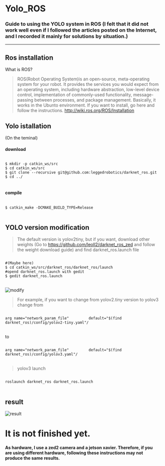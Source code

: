 Yolo_ROS
===========
### Guide to using the YOLO system in ROS (I felt that it did not work well even if I followed the articles posted on the Internet, and I recorded it mainly for solutions by situation.)
---------------------------
Ros installation
--------------------------------------
What is ROS? 
> ROS(Robot Operating System)is an open-source, meta-operating system for your robot. It provides the services you would expect from an operating system, including hardware abstraction, low-level device control, implementation of commonly-used functionality, message-passing between processes, and package management. Basically, it works in the Ubunto environment.
> If you want to install, go here and follow the instructions.
 http://wiki.ros.org/ROS/Installation
 
 
Yolo istallation
---------------------------------------------
(On the teminal)

#### download
<pre>
<code>
$ mkdir -p catkin_ws/src
$ cd catkin_ws/src
$ git clone --recursive git@github.com:leggedrobotics/darknet_ros.git
$ cd ../
</code>
</pre>
#### compile
<pre>
<code>
$ catkin_make -DCMAKE_BUILD_TYPE=Release
</code>
</pre>

YOLO version modification
-------------------------------------------
> The default version is yolov2tiny, but if you want, download other weights (Go to https://github.com/leoll2/darknet_ros_zed and follow the weight download guide)
> and 
> find darknet_ros.launch file
<pre>
<code>
#(Maybe here)
$ cd catkin_ws/src/darknet_ros/darknet_ros/launch
#opend darknet_ros.launch with gedit 
$ gedit darknet_ros.launch
</code>
</pre>
![modify](https://user-images.githubusercontent.com/52061393/115366004-de1b5e00-a1ff-11eb-9f87-fae479135f4b.png)

> For example, if you want to change from yolov2.tiny version to yolov3
> change from
<pre>
<code>
arg name="network_param_file"         default="$(find darknet_ros)/config/yolov2-tiny.yaml"/
</code>
</pre>
to
<pre>
<code>
arg name="network_param_file"         default="$(find darknet_ros)/config/yolov3.yaml"/
</code>
</pre>
> yolov3 launch
<pre>
<code>
roslaunch darknet_ros darknet_ros.launch
</code>
</pre> 
result
-----------------------------------------
![result](https://user-images.githubusercontent.com/52061393/115367393-21c29780-a201-11eb-96b1-a9ba339c380e.png)


# It is not finished yet.


#### As hardware, I use a zed2 camera and a jetson xavier. Therefore, if you are using different hardware, following these instructions may not produce the same results.
